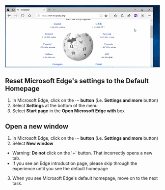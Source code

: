 

<img src="./images/edge-default-homepage.gif">  

## Reset Microsoft Edge's settings to the Default Homepage

1. In Microsoft Edge, click on the **··· button** (i.e. **Settings and more** button)
2. Select **Settings** at the bottom of the menu 
3. Select **Start page** in the **Open Microsoft Edge with** box

## Open a new window
1. In Microsoft Edge, click on the **··· button** (i.e. **Settings and more** button)
2. Select **New window**
 - Warning:  **Do not** click on the '+' button. That incorrectly opens a new tab.
 - If you see an Edge introduction page, please skip through the experience until you see the default homepage
3. When you see Microsoft Edge's default homepage, move on to the next task.

<!--
![MS Edge Settings Highlight](/images/instructions-settings_highlight.png)
![MS Edge Open Microsoft Edge With Settings Highlight](/images/instructions-open_microsoft_edge_highlight.png)
-->

